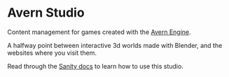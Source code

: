# Avern Studio

Content management for games created with the [Avern Engine](https://github.com/nsmarino/avern-frontend).

A halfway point between interactive 3d worlds made with Blender, and the websites where you visit them.

Read through the [Sanity docs](https://www.sanity.io/docs/overview-introduction) to learn how to use this studio.
